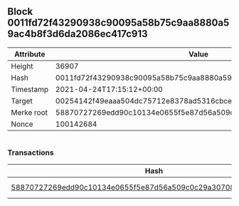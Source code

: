 ## Block 0011fd72f43290938c90095a58b75c9aa8880a59ac4b8f3d6da2086ec417c913

Attribute | Value
--- | ---
Height | 36907
Hash | 0011fd72f43290938c90095a58b75c9aa8880a59ac4b8f3d6da2086ec417c913
Timestamp | 2021-04-24T17:15:12+00:00
Target | 00254142f49eaaa504dc75712e8378ad5316cbcead634704b3734b6271167cc4
Merke root | 58870727269edd90c10134e0655f5e87d56a509c0c29a30708bc213d73308eed
Nonce | 100142684

```

```

### Transactions

Hash | Amount
--- | ---
[58870727269edd90c10134e0655f5e87d56a509c0c29a30708bc213d73308eed](58870727269edd90c10134e0655f5e87d56a509c0c29a30708bc213d73308eed.md) | 10.00000000 SKEPTI 
